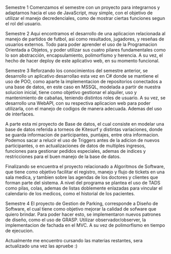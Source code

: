 
Semestre 1
  Comenzamos el semestre con un proyecto para integrarnos y adaptarnos hacia el uso de JavaScript, muy simple, con el objetivo de utilizar el manejo decredenciales, como de mostrar ciertas funciones segun el rol del usuario.

Semestre 2
  Aqui encontramos el desarrollo de una aplicacion relacionada al manejo de partidos de futbol, asi como resultados, jugadores, y reseñas de usuarios externos. Todo para poder aprender el uso de la Programacion Orientada a Objetos,
  y poder utilizar sus cuatro pilares fundamentales como lo son abstracción, encapsulamiento, polimorfismo y herencia. A su vez, el hecho de hacer deploy de este aplicativo web, en su momento funcional.

Semestre 3
  Reforzando los conocimientos del semestre anterior, se desarrollo un aplicativo desarrollao esta vez en C# donde se mantiene el uso de POO, como aparte la implementacion de repositorios conectados a una base de datos, en este caso en
  MSSQL, modelada a partir de nuestra solucion inicial, tiene como objetivo gestionar el alquiler, uso y mantenimiento de cabañas, teniendo distintos roles de usuario. A su vez, se desarrollo una WebAPI, con su respectiva aplicacion web para poder utilizarla, con
  el manejo de codigos de manera adecuada. Ademas del uso de interfaces.

  A parte esta mi proyecto de Base de datos, el cual consiste en modelar una base de datos referida a torneos de Kitesurf y distintas variaciones, donde se guarda informacion de participantes, puntajes, entre otra informacion. Podemos sacar a relucir el uso de
  Triggers antes de la adicion de nuevos participantes, o en actualizaciones de datos de multiples ingresos, funciones para gestionar pedidos especiales, ademas de indices y restricciones para el buen manejo de la base de datos.

  Finalizando se encuentra el proyecto relacionado a Algoritmos de Software, que tiene como objetivo facilitar el registro, manejo y flujo de tickets en una sala medica, y tambien sobre las agendas de los doctores y clientes que forman parte del sistema. A nivel
  del programa se plantea el uso de TADS como pilas, colas, ademas de listas doblemente enlazadas para vincular el calendario de los medicos, como el historial de los pacientes.

Semestre 4
  El proyecto de Gestion de Parking, corresponde a Diseño de Software, el cual tiene como objetivo mejorar la calidad de sofware que quiero brindar. Para poder hacer esto, se implementaron nuevos patrones de diseño, como el uso de GRASP. Utilizar observador/observer,
  la implementacion de fachada en el MVC. A su vez de polimorfismo en tiempo de ejecucion.
  
  Actualmente me encuentro cursando las materias restantes, sera actualizado una vez las apruebe :)
  
